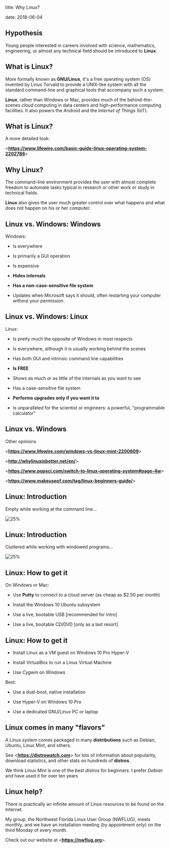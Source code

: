 title: Why Linux?
<!-- insert-file why-linux-headers.md -->
date: 2018-06-04

## Hypothesis

Young people interested in careers involved with science, mathematics,
engineering, or almost any technical field should be introduced to
**Linux**.

## What is Linux?

More formally known as  **GNU/Linux**,
it's a free operating system (OS) invented by Linus Torvald to
provide a UNIX-like system with all the standard
command-line and graphical tools that accompany
such a system.

**Linux**, rather than Windows or Mac, provides much of the behind-the-scenes
*cloud* computing in data centers and high-performance computing
facilities. It also powers the Android and the *Internet of Things* (IoT).

## What is Linux?

A more detailed look:

<**<https://www.lifewire.com/basic-guide-linux-operating-system-2202786>**>

## Why Linux?

The command-line environment provides the user with almost complete
freedom to automate tasks typical in research or other work or study
in technical fields.

**Linux** also gives the user much greater control over what happens
and what does not happen on his or her computer.

## Linux vs. Windows: Windows

Windows:

- Is everywhere

- Is primarily a GUI operation

- Is expensive

- **Hides internals**

- **Has a non-case-sensitive file system**

- Updates when Microsoft says it should, often restarting your
  computer without your permission.


## Linux vs. Windows: Linux

Linux:

- Is pretty much the opposite of Windows in most respects

- Is everywhere, although it is usually working behind the scenes

- Has both GUI and intrinsic command line capabilities

- **Is FREE**

- Shows as much or as little of the internals as you want to see

- Has a case-sensitive file system

- **Performs upgrades only if you want it to**

- Is unparalleled for the scientist or engineers: a powerful,
  "programmable calculator"

## Linux vs. Windows

Other opinions

<**<https://www.lifewire.com/windows-vs-linux-mint-2200609>**>

<**<http://whylinuxisbetter.net/en/>**>

<**<https://www.popsci.com/switch-to-linux-operating-system#page-4w>**>

<**<https://www.makeuseof.com/tag/linux-beginners-guide/>**>

## Linux: Introduction

Empty while working at the command line...

![25%](pics/my-deb8-desktop-Screenshot.png)

## Linux: Introduction

Cluttered while working with windowed programs...

![25%](pics/cluttered-desktop-Screenshot.png)

## Linux: How to get it

On Windows or Mac:

+ Use **Putty** to connect to a cloud server (as cheap as $2.50 per month)

+ Install the Windows 10 Ubuntu subsystem

+ Use a live, bootable USB [recommended for intro]

+ Use a live, bootable CD/DVD [only as a last resort]

## Linux: How to get it

+ Install Linux as a VM guest on Windows 10 Pro Hyper-V

+ Install VirtualBox to run a Linux Virtual Machine

+ Use *Cygwin* on Windows

Best:

+ Use a dual-boot, native installation

+ Use Hyper-V on Windows 10 Pro

+ Use a dedicated GNU/Linux PC or laptop

## Linux comes in many "flavors"

A Linux system comes packaged in many **distributions** such as
Debian, Ubuntu, Linux Mint, and others.

See <**<https://distrowatch.com>**> for lots of information about
popularity, download statistics, and other stats on hundreds of
**distros**.

We think *Linux Mint* is one of the best *distros* for beginners. I
prefer *Debian* and have used it for over ten years

## Linux help?

There is practically an infinite amount of Linux resources to be found
on the Internet.

My group, the Northwest Florida Linux User Group (NWFLUG), meets
monthly, and we have an installation meeting (by appointment only) on
the third Monday of every month.

Check out our website at <**<https://nwflug.org>**>.
